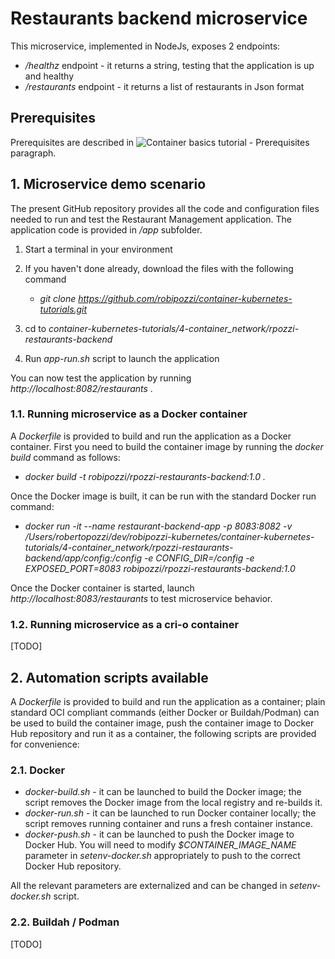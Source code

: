 # Restaurants backend microservice
This microservice, implemented in NodeJs, exposes 2 endpoints:
* */healthz* endpoint - it returns a string, testing that the application is up and healthy
* */restaurants* endpoint - it returns a list of restaurants in Json format

## Prerequisites
Prerequisites are described in ![Container basics tutorial - Prerequisites](https://github.com/robipozzi/container-kubernetes-tutorials/tree/master/1-container_basics#Prerequisites) paragraph.

## 1. Microservice demo scenario
The present GitHub repository provides all the code and configuration files needed to run and test the Restaurant Management application. The application code is provided in */app* subfolder.

1. Start a terminal in your environment
2. If you haven't done already, download the files with the following command 

   * *git clone https://github.com/robipozzi/container-kubernetes-tutorials.git*

3. cd to *container-kubernetes-tutorials/4-container_network/rpozzi-restaurants-backend*
4. Run *app-run.sh* script to launch the application

You can now test the application by running *http://localhost:8082/restaurants* .

### 1.1. Running microservice as a Docker container
A *Dockerfile* is provided to build and run the application as a Docker container. 
First you need to build the container image by running the *docker build* command as follows:

* *docker build -t robipozzi/rpozzi-restaurants-backend:1.0 .*

Once the Docker image is built, it can be run with the standard Docker run command: 

* *docker run -it --name restaurant-backend-app -p 8083:8082 -v /Users/robertopozzi/dev/robipozzi-kubernetes/container-kubernetes-tutorials/4-container_network/rpozzi-restaurants-backend/app/config:/config -e CONFIG_DIR=/config -e EXPOSED_PORT=8083 robipozzi/rpozzi-restaurants-backend:1.0*

Once the Docker container is started, launch *http://localhost:8083/restaurants* to test microservice behavior.

### 1.2. Running microservice as a cri-o container

[TODO]

## 2. Automation scripts available
A *Dockerfile* is provided to build and run the application as a container; plain standard OCI compliant commands (either Docker or Buildah/Podman) can be used to build the container image, push the container image to Docker Hub repository and run it as a container, the following scripts are provided for convenience:

### 2.1. Docker
* *docker-build.sh* - it can be launched to build the Docker image; the script removes the Docker image from the local registry and re-builds it.
* *docker-run.sh* - it can be launched to run Docker container locally; the script removes running container and runs a fresh container instance.
* *docker-push.sh* - it can be launched to push the Docker image to Docker Hub. You will need to modify *$CONTAINER_IMAGE_NAME* parameter in *setenv-docker.sh* appropriately to push to the correct Docker Hub repository.

All the relevant parameters are externalized and can be changed in *setenv-docker.sh* script.

### 2.2. Buildah / Podman

[TODO]